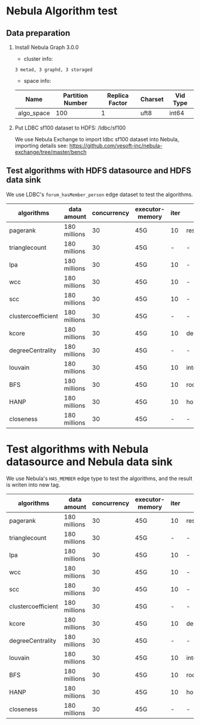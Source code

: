 # Nebula Algorithm test

## Data preparation

1. Install Nebula Graph 3.0.0
    * cluster info:
    
    `3 metad, 3 graphd, 3 storaged`
    
    * space info:
    
    |Name	    |Partition Number|Replica Factor|Charset|Vid Type|
    |-----------|----------------|--------------|-------|--------|
    |algo_space	|       100	     |     1	    |  uft8	|  int64 |

2. Put LDBC sf100 dataset to HDFS: /ldbc/sf100

    We use Nebula Exchange to import ldbc sf100 dataset into Nebula, importing details see: https://github.com/vesoft-inc/nebula-exchange/tree/master/bench
    

## Test algorithms with HDFS datasource and HDFS data sink
We use LDBC's `forum_hasMember_person` edge dataset to test the algorithms.

 |     algorithms   |   data amount  | concurrency |executor-memory|iter|    other params      | duration|
 |------------------|----------------|-------------|---------------|----|----------------------|---------|
 |  pagerank	    | 180 millions	 |    30 	   |     45G       | 10 |resetProb:0.15        | 1.1min  |
 |  trianglecount   | 180 millions   |    30 	   |     45G       | -  |      -               |  19min  |
 |       lpa        | 180 millions	 |    30 	   |     45G       | 10 |      -               |  11min  |
 |       wcc        | 180 millions	 |    30 	   |     45G       | 10 |      -               |   40s   |
 |       scc   	    | 180 millions	 |    30 	   |     45G       | 10 |      -               |   38s   |
 |clustercoefficient| 180 millions	 |    30 	   |     45G       | -  |      -               |  25min  |
 |      kcore	    | 180 millions	 |    30 	   |     45G       | 10 |   degree:1           |   1min  |
 | degreeCentrality | 180 millions	 |    30 	   |     45G       | -  |      -               |   34s   |
 |    louvain	    | 180 millions	 |    30 	   |     45G       | 10 |internalIter:5,tol:0.5|  10min  |
 |       BFS	    | 180 millions	 |    30 	   |     45G       | 10 |root:17592186046139   |   52s   |
 |      HANP	    | 180 millions	 |    30 	   |     45G       | 10 |hop:0.1,preference:1.0|  17min  |
 |     closeness    | 180 millions	 |    30 	   |     45G       | -  |      -               |  17min  |

# Test algorithms with Nebula datasource and Nebula data sink
We use Nebula's `HAS_MEMBER` edge type to test the algorithms, and the result is writen into new tag.

 |     algorithms   |   data amount  | concurrency |executor-memory|iter|    other params      | duration|
 |------------------|----------------|-------------|---------------|----|----------------------|---------|
 |  pagerank	    | 180 millions	 |    30 	   |     45G       | 10 |resetProb:0.15        |  5.2min |
 |  trianglecount   | 180 millions   |    30 	   |     45G       | -  |      -               |  12min  |
 |       lpa        | 180 millions	 |    30 	   |     45G       | 10 |      -               |  44min  |
 |       wcc        | 180 millions	 |    30 	   |     45G       | 10 |      -               |  1.8min |
 |       scc   	    | 180 millions	 |    30 	   |     45G       | 10 |      -               |  2min   |
 |clustercoefficient| 180 millions	 |    30 	   |     45G       | -  |      -               |  11min  |
 |      kcore	    | 180 millions	 |    30 	   |     45G       | 10 |   degree:1           |  3.2min |
 | degreeCentrality | 180 millions	 |    30 	   |     45G       | -  |      -               |  3.6min |
 |    louvain	    | 180 millions	 |    30 	   |     45G       | 10 |internalIter:5,tol:0.5|  14min  |
 |       BFS	    | 180 millions	 |    30 	   |     45G       | 10 |root:17592186046139   |  2.3min |
 |      HANP	    | 180 millions	 |    30 	   |     45G       | 10 |hop:0.1,preference:1.0|  52min  |
 |     closeness    | 180 millions	 |    30 	   |     45G       | -  |      -               |  42min  |
